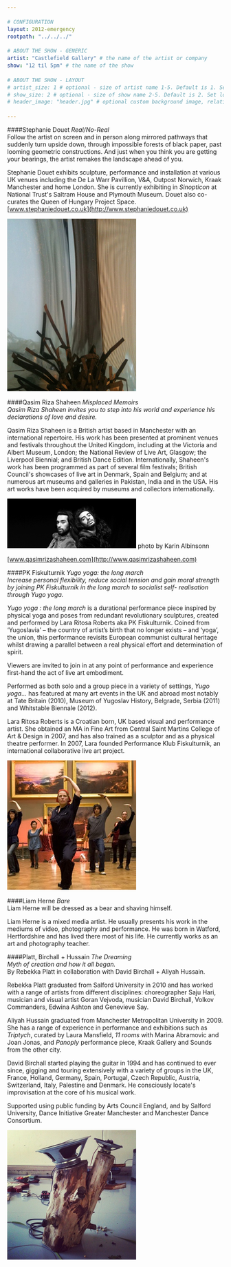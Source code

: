 ```yaml
---

# CONFIGURATION
layout: 2012-emergency
rootpath: "../../../"

# ABOUT THE SHOW - GENERIC
artist: "Castlefield Gallery" # the name of the artist or company
show: "12 til 5pm" # the name of the show

# ABOUT THE SHOW - LAYOUT
# artist_size: 1 # optional - size of artist name 1-5. Default is 1. Set longer names to lower values
# show_size: 2 # optional - size of show name 2-5. Default is 2. Set longer names to lower values
# header_image: "header.jpg" # optional custom background image, relative to current page

---
```


####Stephanie Douet   *Real/No-Real*    
Follow the artist on screen and in person along mirrored pathways that suddenly turn upside down, through impossible forests of black paper, past looming geometric constructions. And just when you think you are getting your bearings, the artist remakes the landscape ahead of you.    

Stephanie Douet exhibits sculpture, performance and installation at various UK venues including the De La Warr Pavillion, V&A, Outpost Norwich, Kraak Manchester and home London. She is currently exhibiting in *Sinopticon* at National Trust's Saltram House and Plymouth Museum. Douet also co-curates the Queen of Hungary Project Space.    
[www.stephaniedouet.co.uk](http://www.stephaniedouet.co.uk)    

![Stephanie Douet](Douet.jpg)


####Qasim Riza Shaheen   *Misplaced Memoirs*    
*Qasim Riza Shaheen invites you to step into his world and experience his declarations of love and desire.*    

Qasim Riza Shaheen is a British artist based in Manchester with an international repertoire. His work has been presented at prominent venues and festivals throughout the United Kingdom, including at the Victoria and Albert Museum, London; the National Review of Live Art, Glasgow; the Liverpool Biennial; and British Dance Edition. Internationally, Shaheen's work has been programmed as part of several film festivals; British Council's showcases of live art in Denmark, Spain and Belgium; and at numerous art museums and galleries in Pakistan, India and in the USA. His art works have been acquired by museums and collectors internationally.

![Misplaced Memoirs](Qasim.jpg)
photo by Karin Albinsonn    

[www.qasimrizashaheen.com](http://www.qasimrizashaheen.com)    


####PK Fiskulturnik   *Yugo yoga: the long march*     
*Increase personal flexibility, reduce social tension and gain moral strength by joining PK Fiskulturnik in the long march to socialist self- realisation through Yugo yoga.*

*Yugo yoga : the long march* is a durational performance piece inspired by physical yoga and poses from redundant revolutionary sculptures, created and performed by Lara Ritosa Roberts aka PK Fiskulturnik. Coined from ‘Yugoslavia’ – the country of artist’s birth that no longer exists – and ‘yoga’, the union, this performance revisits European communist cultural heritage whilst drawing a parallel between a real physical effort and determination of spirit.

Viewers are invited to join in at any point of performance and experience first-hand the act of live art embodiment.

Performed as both solo and a group piece in a variety of settings, *Yugo yoga...* has featured at many art events in the UK and abroad most notably at Tate Britain (2010), Museum of Yugoslav History, Belgrade, Serbia (2011) and Whitstable Biennale (2012). 

Lara Ritosa Roberts is a Croatian born, UK based visual and performance artist. She obtained an MA in Fine Art from Central Saint Martins College of Art & Design in 2007, and has also trained as a sculptor and as a physical theatre performer. In 2007, Lara founded Performance Klub Fiskulturnik, an international collaborative live art project.    

![Yugoyoga](YugoYoga.jpg)


####Liam Herne   *Bare*    
Liam Herne will be dressed as a bear and shaving himself.    

Liam Herne is a mixed media artist. He usually presents his work in the mediums of video, photography and performance. He was born in Watford, Hertfordshire and has lived there most of his life. He currently works as an art and photography teacher.    


####Platt, Birchall + Hussain   *The Dreaming*    
*Myth of creation and how it all began.*                  
By Rebekka Platt in collaboration with David Birchall + Aliyah Hussain.    

Rebekka Platt graduated from Salford University in 2010 and has worked with a range of artists from different disciplines: choreographer Saju Hari, musician and visual artist Goran Vejvoda, musician David Birchall, Volkov Commanders, Edwina Ashton and Genevieve Say.    

Aliyah Hussain graduated from Manchester Metropolitan University in 2009. She has a range of experience in performance and exhibitions such as *Triptych*, curated by Laura Mansfield, *11 rooms* with Marina Abramovic and Joan Jonas, and *Panoply* performance piece, Kraak Gallery and Sounds from the other city.     

David Birchall started playing the guitar in 1994 and has continued to ever since, gigging and touring extensively with a variety of groups in the UK, France, Holland, Germany, Spain, Portugal, Czech Republic, Austria, Switzerland, Italy, Palestine and Denmark. He consciously locate's improvisation at the core of his musical work.    

Supported using public funding by Arts Council England, and by Salford University, Dance Initiative Greater Manchester and Manchester Dance Consortium.    

![The Dreaming](dreaming.png)